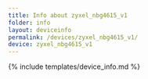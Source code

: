 ```yaml
---
title: Info about zyxel_nbg4615_v1
folder: info
layout: deviceinfo
permalink: /devices/zyxel_nbg4615_v1/
device: zyxel_nbg4615_v1
---
```

{% include templates/device_info.md %}
